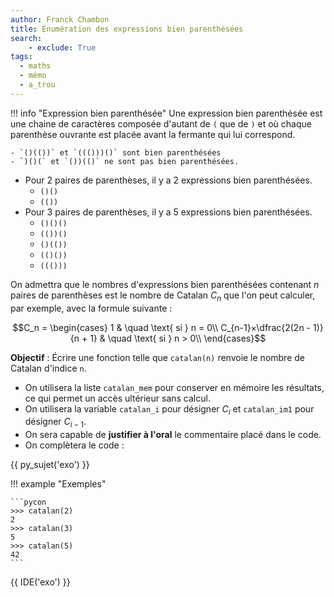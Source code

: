 ```yaml
---
author: Franck Chambon
title: Énumération des expressions bien parenthésées
search:
    - exclude: True
tags:
  - maths
  - mémo
  - a_trou
---
```

!!! info "Expression bien parenthésée"
    Une expression bien parenthésée est une chaine de caractères composée d'autant de `(` que de `)` et où chaque parenthèse ouvrante est placée avant la fermante qui lui correspond.

    - `()(())` et `((()))()` sont bien parenthésées
    - `)()(` et `())(()` ne sont pas bien parenthésées.

- Pour $2$ paires de parenthèses, il y a $2$ expressions bien parenthésées.
    - `()()`
    - `(())`
- Pour $3$ paires de parenthèses, il y a $5$ expressions bien parenthésées.
    - `()()()`
    - `(())()`
    - `()(())`
    - `(()())`
    - `((()))`

On admettra que le nombres d'expressions bien parenthésées contenant $n$ paires de parenthèses est le nombre de Catalan $C_n$ que l'on peut calculer, par exemple, avec la formule suivante :

$$C_n = \begin{cases}
1                                & \quad \text{ si } n = 0\\
C_{n-1}×\dfrac{2(2n - 1)}{n + 1}  & \quad \text{ si } n > 0\\
\end{cases}$$

**Objectif** : Écrire une fonction telle que `catalan(n)` renvoie le nombre de Catalan d'indice `n`.

- On utilisera la liste `catalan_mem` pour conserver en mémoire les résultats, ce qui permet un accès ultérieur sans calcul.
- On utilisera la variable `catalan_i` pour désigner $C_i$ et `catalan_im1` pour désigner $C_{i-1}$.
- On sera capable de **justifier à l'oral** le commentaire placé dans le code.
- On complètera le code :

{{ py_sujet('exo') }}

!!! example "Exemples"

    ```pycon
    >>> catalan(2)
    2
    >>> catalan(3)
    5
    >>> catalan(5)
    42
    ```

{{ IDE('exo') }}
